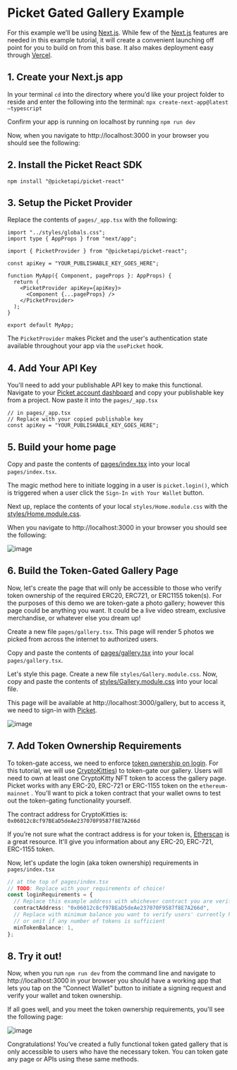 
# Picket Gated Gallery Example
For this example we’ll be using [Next.js](https://nextjs.org/). While few of the [Next.js](https://nextjs.org/) features are needed in this example tutorial, it will create a convenient launching off point for you to build on from this base. It also makes deployment easy through [Vercel](https://vercel.com/).

## 1. Create your Next.js app

In your terminal `cd` into the directory where you’d like your project folder to reside and enter the following into the terminal:
`npx create-next-app@latest —typescript`

Confirm your app is running on localhost by running
 `npm run dev`

Now, when you navigate to http://localhost:3000 in your browser you should see the following:

## 2. Install the Picket React SDK

```shell
npm install "@picketapi/picket-react"
```
## 3. Setup the Picket Provider 
Replace the contents of `pages/_app.tsx` with the following: 

```tsx
import "../styles/globals.css";
import type { AppProps } from "next/app";

import { PicketProvider } from "@picketapi/picket-react";

const apiKey = "YOUR_PUBLISHABLE_KEY_GOES_HERE";

function MyApp({ Component, pageProps }: AppProps) {
  return (
    <PicketProvider apiKey={apiKey}>
      <Component {...pageProps} />
    </PicketProvider>
  );
}

export default MyApp;
```

The `PicketProvider` makes Picket and the user's authentication state available throughout your app via the `usePicket` hook.

## 4. Add Your API Key
You'll need to add your publishable API key to make this functional. Navigate to your [Picket account dashboard](https://picketapi.com/dashboard) and copy your publishable key from a project. Now paste it into the `pages/_app.tsx`

```tsx
// in pages/_app.tsx
// Replace with your copied publishable key
const apiKey = "YOUR_PUBLISHABLE_KEY_GOES_HERE";
```

## 5. Build your home page
Copy and paste the contents of [pages/index.tsx](https://github.com/picketapi/picket-example-gated-gallery/blob/main/pages/index.tsx) into your local `pages/index.tsx`.

The magic method here to initiate logging in a user is `picket.login()`, which is triggered when a user click the `Sign-In with Your Wallet` button.

Next up, replace the contents of your local `styles/Home.module.css` with the [styles/Home.module.css](https://github.com/picketapi/picket-example-gated-gallery/blob/main/styles/Home.module.css).


When you navigate to http://localhost:3000 in your browser you should see the following:

![image](https://picket-static-files.s3.amazonaws.com/login-home.png)

## 6. Build the Token-Gated Gallery Page
Now, let's create the page that will only be accessible to those who verify token ownership of the required ERC20, ERC721, or ERC1155 token(s). For the purposes of this demo we are token-gate a photo gallery; however this page could be anything you want. It could be a live video stream, exclusive merchandise, or whatever else you dream up!

Create a new file `pages/gallery.tsx`. This page will render 5 photos we picked from across the internet to authorized users.

Copy and paste the contents of [pages/gallery.tsx](https://github.com/picketapi/picket-example-gated-gallery/blob/main/pages/gallery.tsx) into your local `pages/gallery.tsx`.

Let's style this page. Create a new file `styles/Gallery.module.css`. Now, copy and paste the contents of [styles/Gallery.module.css](https://github.com/picketapi/picket-example-gated-gallery/blob/main/styles/Gallery.module.css) into your local file.

This page will be available at http://localhost:3000/gallery, but to access it, we need to sign-in with [Picket](https://picketapi.com/).

![image](https://picket-static-files.s3.amazonaws.com/gallery-unknown-wallet.png)

## 7. Add Token Ownership Requirements

To token-gate access, we need to enforce [token ownership on login](https://docs.picketapi.com/picket-docs/reference/libraries-and-sdks/javascript-library-picket-js#login). For this tutorial, we will use [CryptoKitties](https://opensea.io/collection/cryptokitties)) to token-gate our gallery. Users will need to own at least one CryptoKitty NFT token to access the gallery page. Picket works with any ERC-20, ERC-721 or ERC-1155 token on the `ethereum-mainnet` . You'll want to pick a token contract that your wallet owns to test out the token-gating functionality yourself.

The contract address for CryptoKitties is: `0x06012c8cf97BEaD5deAe237070F9587f8E7A266d`

If you’re not sure what the contract address is for your token is, [Etherscan](https://etherscan.io/) is a great resource. It'll give you information about any ERC-20, ERC-721, ERC-1155 token.

Now, let's update the login (aka token ownership) requirements in `pages/index.tsx`

```ts
// at the top of pages/index.tsx
// TODO: Replace with your requirements of choice!
const loginRequirements = {
  // Replace this example address with whichever contract you are verifying ownership for
  contractAddress: "0x06012c8cf97BEaD5deAe237070F9587f8E7A266d",
  // Replace with minimum balance you want to verify users' currently hold,
  // or omit if any number of tokens is sufficient
  minTokenBalance: 1,
};
```
## 8. Try it out!
Now, when you run `npm run dev` from the command line and navigate to http://localhost:3000 in your browser you should have a working app that lets you tap on the “Connect Wallet” button to initiate a signing request and verify your wallet and token ownership.

If all goes well, and you meet the token ownership requirements, you'll see the following page: 

![image](https://picket-static-files.s3.amazonaws.com/gallery-noahfradin.png)
 

Congratulations! You’ve created a fully functional token gated gallery that is only accessible to users who have the necessary token. You can token gate any page or APIs using these same methods.
